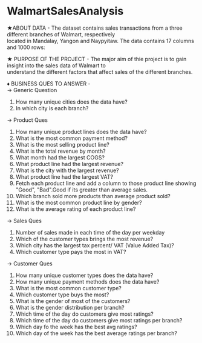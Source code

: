 # WalmartSalesAnalysis<Br>

&#9733;</span>ABOUT DATA - The dataset contains sales transactions from a three different branches of Walmart, respectively <Br> located in Mandalay, Yangon and Naypyitaw. The data contains 17 columns and 1000 rows: <Br>

&#9733;</span> PURPOSE OF THE PROJECT - The major aim of thie project is to gain insight into the sales data of Walmart to <Br> understand the different factors that affect sales of the different branches. <Br>

&diams;</h2> BUSINESS QUES TO ANSWER - <Br>
&rarr;</h2> Generic Question<Br>
1. How many unique cities does the data have? <Br>
2. In which city is each branch? <Br>

&rarr;</h2> Product Ques<Br>
1. How many unique product lines does the data have? <Br>
2. What is the most common payment method? <Br>
3. What is the most selling product line? <Br>
4. What is the total revenue by month? <Br>
5. What month had the largest COGS? <Br>
6. What product line had the largest revenue? <Br>
7. What is the city with the largest revenue? <Br>
8. What product line had the largest VAT? <Br>
9. Fetch each product line and add a column to those product line showing "Good", "Bad".Good if its greater than average sales.<Br>
10. Which branch sold more products than average product sold? <Br>
11. What is the most common product line by gender? <Br>
12. What is the average rating of each product line? <Br>

&rarr;</h2> Sales Ques<Br>
1. Number of sales made in each time of the day per weekday <Br>
2. Which of the customer types brings the most revenue? <Br>
3. Which city has the largest tax percent/ VAT (Value Added Tax)? <Br>
4. Which customer type pays the most in VAT? <Br>

&rarr;</h2> Customer Ques<Br>
1. How many unique customer types does the data have? <Br>
2. How many unique payment methods does the data have? <Br>
3. What is the most common customer type? <Br>
4. Which customer type buys the most? <Br>
5. What is the gender of most of the customers? <Br>
6. What is the gender distribution per branch? <Br>
7. Which time of the day do customers give most ratings? <Br>
8. Which time of the day do customers give most ratings per branch? <Br>
9. Which day fo the week has the best avg ratings? <Br>
10. Which day of the week has the best average ratings per branch? <Br>




